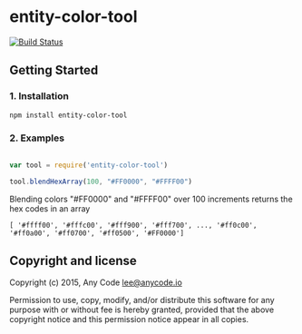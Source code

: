 # entity-color-tool

[![Build Status](https://travis-ci.org/any-code/entity-color-tool.svg?branch=master)](https://travis-ci.org/any-code/entity-color-tool)

> 

## Getting Started

### 1. Installation

``` bash
npm install entity-color-tool
```

### 2. Examples

``` javascript

var tool = require('entity-color-tool')

tool.blendHexArray(100, "#FF0000", "#FFFF00")

```

Blending colors "#FF0000" and "#FFFF00" over 100 increments returns the hex codes in an array

    [ '#ffff00', '#fffc00', '#fff900', '#fff700', ..., '#ff0c00', '#ff0a00', '#ff0700', '#ff0500', '#FF0000']

## Copyright and license
Copyright (c) 2015, Any Code <lee@anycode.io>

Permission to use, copy, modify, and/or distribute this software for any
purpose with or without fee is hereby granted, provided that the above
copyright notice and this permission notice appear in all copies.
